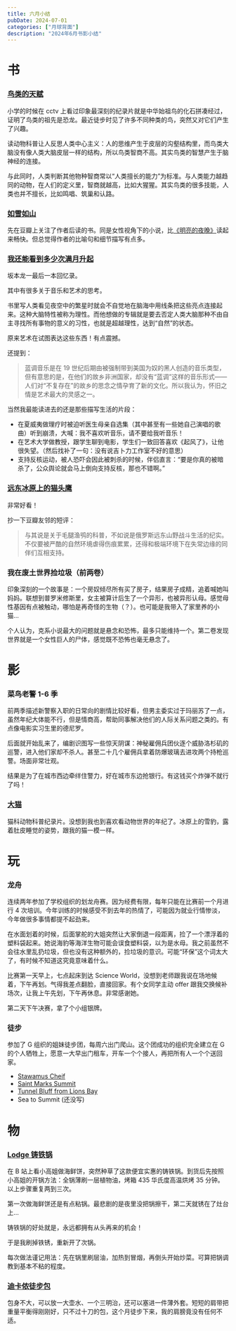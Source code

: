 ```yaml
---
title: 六月小结
pubDate: 2024-07-01
categories: ["月球背面"]
description: "2024年6月书影小结"
---
```


# 书

### [鸟类的天赋](https://neodb.social/book/17Tlg8g2roTWiKTD9nJPW7)

小学的时候在 cctv 上看过印象最深刻的纪录片就是中华始祖鸟的化石拼凑经过，证明了鸟类的祖先是恐龙。最近徒步时见了许多不同种类的鸟，突然又对它们产生了兴趣。

读动物科普让人反思人类中心主义：人的思维产生于皮层的沟壑结构里，而鸟类大脑没有像人类大脑皮层一样的结构，所以鸟类智商不高。其实鸟类的智慧产生于脑神经的连接。

与此同时，人类判断其他物种智商常以“人类擅长的能力”为标准。与人类能力越趋同的动物，在人们的定义里，智商就越高，比如大猩猩。其实鸟类的很多技能，人类也并不擅长，比如鸣唱、筑巢和认路。

### [如雪如山](https://neodb.social/book/7MFDYdImcjvqqREhXHKrws)

先在豆瓣上关注了作者后读的书。同是女性视角下的小说，比[《明亮的夜晚》](https://neodb.social/book/0HPwCKIfyTvEHG0nSWBufe)读起来畅快。但总觉得作者的比喻句和细节描写有点多。

### [我还能看到多少次满月升起](https://neodb.social/book/5Jwo1mg24jB0PCwhhdu3jZ)

坂本龙一最后一本回忆录。

其中有很多关于音乐和艺术的思考。

书里写人类看见夜空中的繁星时就会不自觉地在脑海中用线条把这些亮点连接起来。这种大脑特性被称为理性。而他想做的专辑就是要去否定人类大脑那种不由自主寻找所有事物的意义的习性，也就是超越理性，达到“自然”的状态。

原来艺术在试图表达这些东西！有点震撼。

还提到：

> 蓝调音乐是在 19 世纪后期由被强制带到美国为奴的黑人创造的音乐类型，但有意思的是，在他们的故乡非洲国家，却没有“蓝调”这样的音乐形式——人们对“不复存在”的故乡的思念之情孕育了新的文化。所以我认为，怀旧之情是艺术最大的灵感之一。

当然我最能读进去的还是那些描写生活的片段：

- 在夏威夷做理疗时被迫听医生母亲自选集（其中甚至有一些她自己演唱的歌曲）听到崩溃，大喊：我不喜欢听音乐，请不要给我听音乐！
- 在艺术大学做教授，跟学生聊到电影，学生们一致回答喜欢《起风了》，让他很失望。（然后找补了一句：没有说吉卜力工作室不好的意思）
- 支持反核运动，被人恐吓会因此被刺杀的时候，伴侣直言：“要是你真的被暗杀了，公众舆论就会马上倒向支持反核，那也不错啊。”

### [远东冰原上的猫头鹰](https://neodb.social/book/4HFcUwAAf3CSKOoVP5Bv25)

非常好看！

抄一下豆瓣友邻的短评：

> 与其说是关于毛腿渔鸮的科普，不如说是俄罗斯远东山野战斗生活的纪实。不仅要被严酷的自然环境虐得伤痕累累，还得和极端环境下在失常边缘的同伴们互相支持。

### 我在废土世界捡垃圾（前两卷）

印象深刻的一个故事是：一个房奴倾尽所有买了房子，结果房子成精，追着喊她叫妈妈。联想到普罗米修斯里，女主被算计后生了一个异形，也被异形认母。感觉母性基因有点被触动，哪怕是再奇怪的生物（？）。也可能是我带入了家里养的小猫...

个人认为，克系小说最大的问题就是悬念和恐怖，最多只能维持一个。第二卷发现世界就是一个女性巨人的尸体，感觉既不恐怖也毫无悬念了。

# 影

### 菜鸟老警 1-6 季

前两季描述新警察入职的日常向的剧情比较好看，但男主委实过于玛丽苏了一点，虽然年纪大体能不行，但是情商高，帮助同事解决他们的人际关系问题之类的。有点像电影实习生里的德尼罗。

后面就开始乱来了，编剧识图写一些惊天阴谋：神秘雇佣兵团伙逐个威胁洛杉矶的巡警，进入他们家却不杀人。甚至二十几个雇佣兵拿着防爆玻璃去进攻两个持枪巡警。场面非常壮观。

结果是为了在城市西边牵绊住警力，好在城市东边抢银行。有这钱买个炸弹不就行了吗！

### [大猫](https://neodb.social/tv/season/4nxM4bBKRNeLuBqqvJ2UsU)

猫科动物科普纪录片。没想到我也到喜欢看动物世界的年纪了。冰原上的雪豹，露着肚皮睡觉的姿势，跟我的猫一模一样。

# 玩

### 龙舟

连续两年参加了学校组织的划龙舟赛。因为经费有限，每年只能在比赛前一个月进行 4 次培训。今年训练的时候感受不到去年的热情了，可能因为就业行情惨淡，今年做很多事情都提不起劲来。

在水面划着的时候，后面掌舵的大姐突然让大家倒退一段距离，捡了一个漂浮着的塑料袋起来。她说海豹等海洋生物可能会误食塑料袋，以为是水母。我之前虽然不会往水里乱扔垃圾，但也没有这种额外的，捡垃圾的意识。可能“环保”这个词太大了，有时候不知道这究竟意味着什么。

比赛第一天早上，七点起床到达 Science World，没想到老师跟我说在场地候着，下午再划。气得我差点翻脸，直接回家。有个女同学主动 offer 跟我交换候补场次，让我上午先划，下午再休息。非常感谢她。

第二天下午决赛，拿了个小组银牌。

### 徒步

参加了 G 组织的姐妹徒步团，每周六出门爬山。这个团成功的组织完全建立在 G 的个人牺牲上，愿意一大早出门租车，开车一个个接人，再把所有人一个个送回家。

- [Stawamus Cheif](https://josiewei2023.github.io/posts/%E7%99%BB%E9%A1%B6%E8%AE%B0/)
- [Saint Marks Summit](https://josiewei2023.github.io/posts/cypress/)
- [Tunnel Bluff from Lions Bay](https://josiewei2023.github.io/posts/tunnel_bluff/)
- Sea to Summit (还没写)

# 物

### [Lodge 铸铁锅](https://www.amazon.ca/hz/mobile/mission?p=NzVOPEQ1PvMTMwz81tCPBqBbPaipmN4HLjuydwOpY0ghcwCyYfSl1bk426YrcyGb70n86XW4YCDpojVGOgNAKgOph%2FsE8AmC7gZ719XUJJFK5cTbQ3xKR8vz3qdZmJSrZ3z9oym8IpBjFTiOv2%2FcqGJfgeSUQtZpomFR4bgvStWjKYeFrjlcGfFSkjZvqd0Hzl6Sr5Z2d6gKKuSkHL6efbRal2yDe90Jx1SPVQUdzqn7lHV7QMy1%2F%2B5whvdSZgAniZUVLPrN4qNixifOICq0ofF5hj0BSguuus63YbLNxNF3n8caRGkRyxiY2xeuswbZxwE7njhvPCmCjD9sl8t5yH%2FIiPCZMRCUslMP%2FpFZtp1YYYbTEyO900LWuF7MwauGJsKJA%2Bqk2bZkH9htkLvornOXRFqD7NoxrSJEDyOAusM%3D&ref_=nb_sb_ss_di_ci_mcx_mi_ci-mcx-ksf1_2&crid=15WYCDJB8NC55)

在 B 站上看小高姐做海鲜饼，突然种草了这款便宜实惠的铸铁锅。到货后先按照小高姐的开锅方法：全锅薄刷一层植物油，烤箱 435 华氏度高温烘烤 35 分钟。以上步骤重复两到三次。

第一次做海鲜饼还是有点粘锅。最悲剧的是夜里没把锅擦干，第二天就锈在了灶台上...

铸铁锅的好处就是，永远都拥有从头再来的机会！

于是我刷掉铁锈，重新开了次锅。

每次做法谨记用法：先在锅里刷层油，加热到冒烟，再倒头开始炒菜。可算把锅调教到基本不粘的程度。

### [迪卡侬徒步包](https://www.decathlon.ca/en/p/8789421/hiking-backpack-10-l-nh-100-yellow)

包身不大，可以放一大壶水、一个三明治，还可以塞进一件薄外套。短短的肩带把重量平衡得刚刚好，只不过十刀的包，这个月徒步下来，我的肩膀竟没有任何不适。
